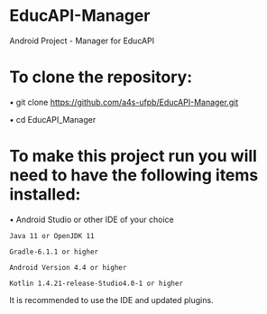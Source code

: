 # EducAPI-Manager
Android Project - Manager for EducAPI

# To clone the repository:
   • git clone https://github.com/a4s-ufpb/EducAPI-Manager.git
   
   • cd EducAPI_Manager

# To make this project run you will need to have the following items installed:
   • Android Studio or other IDE of your choice

	Java 11 or OpenJDK 11
	
	Gradle-6.1.1 or higher
	
	Android Version 4.4 or higher
	
	Kotlin 1.4.21-release-Studio4.0-1 or higher

It is recommended to use the IDE and updated plugins.

